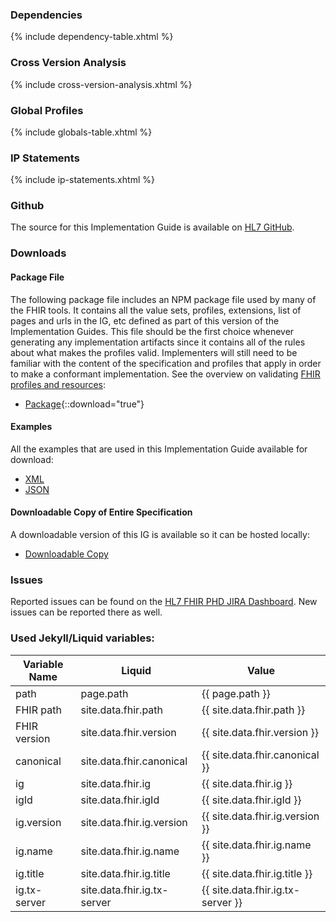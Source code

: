 ### Dependencies
{% include dependency-table.xhtml %}

### Cross Version Analysis
{% include cross-version-analysis.xhtml %}

### Global Profiles
{% include globals-table.xhtml %}

### IP Statements
{% include ip-statements.xhtml %}

### Github 
The source for this Implementation Guide is available on [HL7 GitHub](https://github.com/HL7/phd).

### Downloads

#### Package File

The following package file includes an NPM package file used by many of the FHIR tools.  It contains all the value sets, profiles, extensions, list of pages and urls in the IG, etc defined as part of this version of the Implementation Guides. This file should be the first choice whenever generating any implementation artifacts since it contains all of the rules about what makes the profiles valid. Implementers will still need to be familiar with the content of the specification and profiles that apply in order to make a conformant implementation. See the overview on validating [FHIR profiles and resources]({{site.data.fhir.path}}validation.html):

- [Package](package.tgz){::download="true"}

#### Examples

All the examples that are used in this Implementation Guide available for download:

- [XML](examples.xml.zip)
- [JSON](examples.json.zip)

#### Downloadable Copy of Entire Specification

A downloadable version of this IG is available so it can be hosted locally:

- [Downloadable Copy](full-ig.zip)

### Issues
Reported issues can be found on the [HL7 FHIR PHD JIRA Dashboard](https://jira.hl7.org/secure/Dashboard.jspa?selectPageId=17103).
New issues can be reported there as well.

### Used Jekyll/Liquid variables:

| Variable Name | Liquid | Value |
|---------------|-------|--|
| path          | page.path | {{ page.path }} |
| FHIR path     | site.data.fhir.path | {{ site.data.fhir.path }} |
| FHIR version  | site.data.fhir.version | {{ site.data.fhir.version }} |
| canonical     | site.data.fhir.canonical | {{ site.data.fhir.canonical }} |
| ig            | site.data.fhir.ig | {{ site.data.fhir.ig }} |
| igId          | site.data.fhir.igId | {{ site.data.fhir.igId }} |
| ig.version    | site.data.fhir.ig.version | {{ site.data.fhir.ig.version }} |
| ig.name       | site.data.fhir.ig.name | {{ site.data.fhir.ig.name }} |
| ig.title      | site.data.fhir.ig.title | {{ site.data.fhir.ig.title }} |
| ig.tx-server  | site.data.fhir.ig.tx-server | {{ site.data.fhir.ig.tx-server }} |